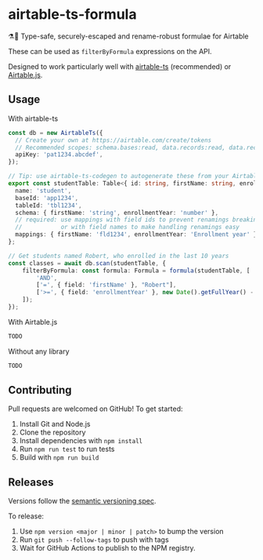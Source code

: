 # airtable-ts-formula

⚗️📝 Type-safe, securely-escaped and rename-robust formulae for Airtable

These can be used as `filterByFormula` expressions on the API.

Designed to work particularly well with [airtable-ts](https://github.com/domdomegg/airtable-ts) (recommended) or [Airtable.js](https://github.com/airtable/airtable.js/).

## Usage

With airtable-ts

```ts
const db = new AirtableTs({
  // Create your own at https://airtable.com/create/tokens
  // Recommended scopes: schema.bases:read, data.records:read, data.records:write
  apiKey: 'pat1234.abcdef',
});

// Tip: use airtable-ts-codegen to autogenerate these from your Airtable base
export const studentTable: Table<{ id: string, firstName: string, enrollmentYear: number }> = {
  name: 'student',
  baseId: 'app1234',
  tableId: 'tbl1234',
  schema: { firstName: 'string', enrollmentYear: 'number' },
  // required: use mappings with field ids to prevent renamings breaking your app,
  //           or with field names to make handling renamings easy
  mappings: { firstName: 'fld1234', enrollmentYear: 'Enrollment year' },
};

// Get students named Robert, who enrolled in the last 10 years
const classes = await db.scan(studentTable, {
    filterByFormula: const formula: Formula = formula(studentTable, [
        'AND',
        ['=', { field: 'firstName' }, "Robert"],
        ['>=', { field: 'enrollmentYear' }, new Date().getFullYear() - 10],
    ]);
});
```

With Airtable.js

```ts
TODO
```

Without any library

```ts
TODO
```

## Contributing

Pull requests are welcomed on GitHub! To get started:

1. Install Git and Node.js
2. Clone the repository
3. Install dependencies with `npm install`
4. Run `npm run test` to run tests
5. Build with `npm run build`

## Releases

Versions follow the [semantic versioning spec](https://semver.org/).

To release:

1. Use `npm version <major | minor | patch>` to bump the version
2. Run `git push --follow-tags` to push with tags
3. Wait for GitHub Actions to publish to the NPM registry.

